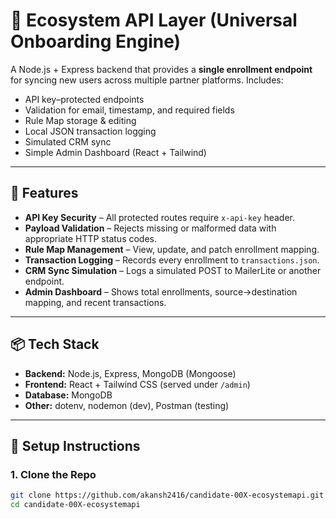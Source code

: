 # 🌱 Ecosystem API Layer (Universal Onboarding Engine)

A Node.js + Express backend that provides a **single enrollment endpoint** for syncing new users across multiple partner platforms. Includes:
- API key–protected endpoints
- Validation for email, timestamp, and required fields
- Rule Map storage & editing
- Local JSON transaction logging
- Simulated CRM sync
- Simple Admin Dashboard (React + Tailwind)

---

## 🚀 Features
- **API Key Security** – All protected routes require `x-api-key` header.
- **Payload Validation** – Rejects missing or malformed data with appropriate HTTP status codes.
- **Rule Map Management** – View, update, and patch enrollment mapping.
- **Transaction Logging** – Records every enrollment to `transactions.json`.
- **CRM Sync Simulation** – Logs a simulated POST to MailerLite or another endpoint.
- **Admin Dashboard** – Shows total enrollments, source→destination mapping, and recent transactions.

---

## 📦 Tech Stack
- **Backend:** Node.js, Express, MongoDB (Mongoose)
- **Frontend:** React + Tailwind CSS (served under `/admin`)
- **Database:** MongoDB
- **Other:** dotenv, nodemon (dev), Postman (testing)

---

## 🔧 Setup Instructions

### 1. Clone the Repo
```sh
git clone https://github.com/akansh2416/candidate-00X-ecosystemapi.git
cd candidate-00X-ecosystemapi
